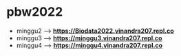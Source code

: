 # pbw2022

- minggu2 --> **https://Biodata2022.vinandra207.repl.co**
- minggu3 --> **https://minggu3.vinandra207.repl.co**
- minggu4 --> **https://minggu4.vinandra207.repl.co**
